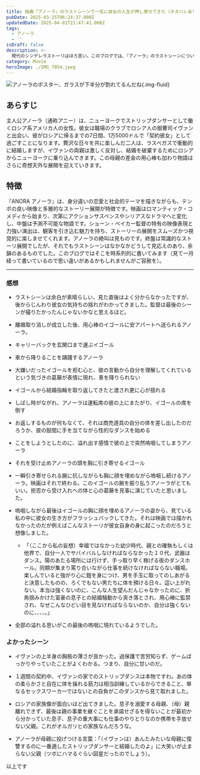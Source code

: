 ```yaml
---
title: 映画「アノーラ」のラストシーンで一気に彼女の人生が押し寄せてきた（ネタバレあり）
pubDate: 2025-03-25T06:24:37.000Z
updatedDate: 2025-04-01T21:47:41.000Z
tags:
  - アノーラ
  - ''
isDraft: false
description: >-
  現代のシンデレラストーリはほろ苦い。このブログでは、『アノーラ』のラストシーンについて深掘りし、アノーラの心の葛藤をどのように描いているかを考察します。こういった余韻のある映画はいいなー。
category: Movie
heroImage: ./IMG_7854.jpeg
---
```




![アノーラのポスター、ガラスが下半分が割れてるんだね](https://object-storage.tyo2.conoha.io/v1/nc_938a9d00d6004f1390c354d4a15ef25b/blog-astro-assets/blog-images/307426DC816743BDB04A1282686C9BD7/IMG_7854.jpeg){.img-fluid}



## あらすじ

主人公アノーラ（通称アニー）は、ニューヨークでストリップダンサーとして働くロシア系アメリカ人の女性。彼女は職場のクラブでロシア人の御曹司イヴァンと出会い、彼がロシアに帰るまでの7日間、1万5000ドルで「契約彼女」として過ごすことになります。贅沢な日々を共に楽しんだ二人は、ラスベガスで衝動的に結婚しますが、イヴァンの両親は激しく反対し、結婚を破棄するためにロシアからニューヨークに乗り込んできます。この母親の差金の用心棒も加わり物語はさらに奇想天外な展開を迎えていきます。

## 特徴

『ANORA アノーラ』は、身分違いの恋愛と社会的テーマを描きながらも、テンポの良い映像と多層的なストーリー展開が特徴です。映画はロマンティック・コメディから始まり、次第にアクションサスペンスやシリアスなドラマへと変化し、中盤は予測不可能な物語です。ショーン・ベイカー監督の特有の映像表現と力強い演出は、観客を引き込む魅力を持ち、ストーリーの展開をスムーズかつ視覚的に楽しませてくれます。アノーラの絶叫は見ものです。終盤は常識的なストーリ展開でしたが、それでもラストシーンはなかなかどうして見応えのあり、余韻のあるものでした。このブログではそこを時系列的に書いてみます（見て一月経って書いているので思い違いがあるかもしれませんがご容赦を）。

------

### 感想

- ラストシーンは余白が素晴らしい、見た直後はよく分からなかったですが、後からじんわり彼女の気持ちの揺れがわかってきました。監督は最後のシーンが撮りたかったんじゃないかなと思えるほど。
- 離婚取り消しが成立した後、用心棒のイゴールに安アパートへ送られるアノーラ。

- キャリーバックを玄関口まで運ぶイゴール
- 車から降りることを躊躇するアノーラ
- 大嫌いだったイゴールを拒む心と、彼の言動から自分を理解してくれているという気づきの葛藤が表情に現れ、車を降りられない
- イゴールから結婚指輪を取り返してきたと渡され更に心が揺れる
- しばし時がながれ、アノーラは運転席の彼の上にまたがり、イゴールの席を倒す
- お返しするものが何もなくて、それは商売道具の自分の体を差し出したのだろうか、彼の股間に手を当てながら性的なダンスを始める
- ことをしようとしたのに、溢れ出す感情で彼の上で突然嗚咽してしまうアノーラ
- それを受け止めアノーラの頭を胸に引き寄せるイゴール
- 一瞬引き寄せられる腕に抗しながらも胸に顔を埋めながら嗚咽し続けるアノーラ。映画はそれで終わる。このイゴールの腕を振り払うアノーラがとてもいい。拒否から受け入れへの体と心の葛藤を見事に演じていたと思いました。
- 嗚咽しながら最後はイゴールの胸に顔を埋めるアノーラの姿から、見ている私の中に彼女の生き方がフラッシュバックしてきた。それは映画では描かれなかったのだが例えばこんなストーリが彼女自身の身に起こったのだろうと想像しました。
  - 「（ここから私の妄想）幸福ではなかった幼少時代、親との確執もしくは他界で、自分一人でサバイバルしなければならなかった１０代、武器はダンス。陽のあたる場所には行けず、手っ取り早く稼げる夜のダンスホール。同類が集まり罵り合いながら仕事を続けなければならない職場。楽しんでいると強がり心に鎧を身につけ、男を手玉に取ってのしあがると決意したものの、ろくでもない男たちに体を預ける日々。這い上がれない。本当は強くないのに、こんな人生望んだんじゃなかったのに、折角掴みかけた富豪の息子との結婚騒動から突き落とされ、用心棒に監禁され、なぜこんなひどい目を見なければならないのか、自分は強くないのに、、、、。」

- 全部の溢れる思いがこの最後の嗚咽に現れているようでした。

### よかったシーン

- イヴァンの上半身の胸板の薄さが良かった。過保護で苦労知らず、ゲームばっかりやっていたことがよくわかる。つまり、自分に甘いのだ。

- １週間の契約中、イヴァンの家でのストリップダンスは本物ですわ。あの体の柔らかさと自在に体を操れる筋力は相当訓練しているからできること、単なるセックスワーカーではないとの自負がこのダンスから見て取れました。

- ロシアの家族像が面白いほど出てきました。息子を溺愛する母親、（母）親離れできず、最後は親の事業を継ぐことを承諾せざるを得ないことが最初から分かっていた息子、息子の重大事にも仕事のやりとりなのか携帯を手放せない父親。これがオルガリヒの家族なんだろうな。

- アノーラが母親に投げつける言葉：「（イヴァンは）あんたみたいな母親に復讐するのに一番適したストリップダンサーと結婚したのよ」に大笑いが止まらない父親（ツボにハマるぐらい図星だったのでしょう）。

  

以上です
